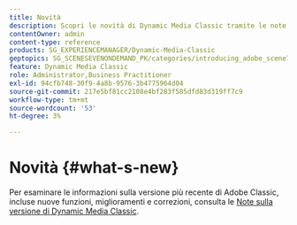 ```yaml
---
title: Novità
description: Scopri le novità di Dynamic Media Classic tramite le note sulla versione corrente.
contentOwner: admin
content-type: reference
products: SG_EXPERIENCEMANAGER/Dynamic-Media-Classic
geptopics: SG_SCENESEVENONDEMAND_PK/categories/introducing_adobe_scene7
feature: Dynamic Media Classic
role: Administrator,Business Practitioner
exl-id: 94cfb748-30f9-4a8b-9576-3b4775964d04
source-git-commit: 217e5bf81cc2108e4bf283f585dfd83d319ff7c9
workflow-type: tm+mt
source-wordcount: '53'
ht-degree: 3%

---
```


# Novità {#what-s-new}

Per esaminare le informazioni sulla versione più recente di Adobe Classic, incluse nuove funzioni, miglioramenti e correzioni, consulta le [Note sulla versione di Dynamic Media Classic](https://experienceleague.adobe.com/docs/dynamic-media-developer-resources/release-notes/s7rn2017.html).
